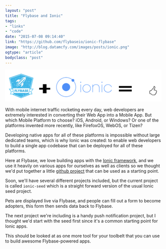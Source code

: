 ```yaml
---
layout: "post"
title: "Flybase and Ionic"
tags: 
- "links"
- "code"
date: "2015-07-08 09:14:40"
link: "https://github.com/flybaseio/ionic-flybase"
image: "http://blog.datamcfy.com/images/posts/ionic.png"
ogtype: "article"
bodyclass: "post"
---
```


<div><div class="image splash">
	<img src="/images/posts/ionic.png" />
</div></div>

With mobile internet traffic rocketing every day, web developers are extremely interested in converting their Web App into a Mobile App. But which Mobile Platform to choose? iOS, Android, or Windows? Or one of the platforms invented more recently, like FirefoxOS, WebOS, or Tizen?

Developing native apps for all of these platforms is impossible without large dedicated teams, which is why Ionic was created: to enable web developers to build a single app codebase that can be deployed for all of these platforms.

Here at Flybase, we love building apps with the [Ionic framework](http://ionicframework.com/), and we use it heavily on various apps for ourselves as well as clients so we thought we'd put together a little [github project](https://github.com/flybaseio/ionic-flybase) that can be used as a starting point.

Soon, we'll have several different projects included, but the current project is called `ionic-seed` which is a straight forward version of the usual Ionic seed project.

Pets are displayed live via Flybase, and people can fill out a form to become adopters, this form then sends data back to Flybase.

The next project we're including is a handy push notification project, but I thought we'd start with the seed first since it's a common starting point for Ionic apps.

This should be looked at as one more tool for your toolbelt that you can use to build awesome Flybase-powered apps.